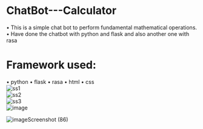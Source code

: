 # ChatBot---Calculator
• This is a simple chat bot to perform fundamental mathematical operations.
• Have done the chatbot with python and flask and also another one with rasa
# Framework used:
• python
• flask
• rasa
• html
• css<br>
![ss1](https://user-images.githubusercontent.com/82944308/221855576-45e56fd6-c98f-4c18-b12f-dbaad4015805.png)<br>
![ss2](https://user-images.githubusercontent.com/82944308/221856112-a0a81b64-1613-4cd0-b80e-d152cd6d8b43.png)<br>
![ss3](https://user-images.githubusercontent.com/82944308/221856120-5641a728-d20b-413e-9a54-b291abbe709c.png)<br>
![image](https://user-images.githubusercontent.com/82944308/221856650-68d50de2-4ee4-4b64-8070-7e5c80a91a24.png)

![image![Screenshot (86)](https://user-images.githubusercontent.com/82944308/221857144-7ceecfe3-5835-4552-b49e-bcac1d2826fa.png)
](https://user-images.githubusercontent.com/82944308/221856917-cb0a8d78-e1af-408c-a668-8f5072cdd6bb.png)
